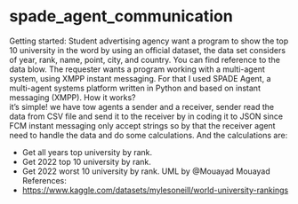 # spade_agent_communication


Getting started:
Student advertising agency want a program to show the top 10 university in the word by using an official dataset, the data set considers of year, rank, name, point, city, and country. 
You can find reference to the data blow. 
The requester wants a program working with a multi-agent system, using XMPP instant messaging. 
For that I used SPADE Agent, a multi-agent systems platform written in Python and based on instant messaging (XMPP).
How it works?  
it’s simple! we have tow agents a sender and a receiver, sender read the data from CSV file and send it to the receiver by in coding it to JSON since FCM instant messaging only accept strings so by that the receiver agent need to handle the data and do some calculations.
And the calculations are:
-	Get all years top university by rank.
-	Get 2022 top 10 university by rank.
-	Get 2022 worst 10 university by rank.
UML
 by @Mouayad Mouayad
References: 
-	https://www.kaggle.com/datasets/mylesoneill/world-university-rankings
